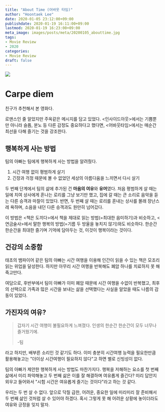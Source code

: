 ```yaml
---
title: "About Time (어바웃 타임)"
author: "Hoontaek Lee"
date: 2020-01-05 23:12:00+09:00
publishdate: 2020-01-19 16:11:00+09:00
lastmod: 2020-01-19 16:23:00+09:00
meta_image: images/posts/meta/20200105_abouttime.jpg
tags:
- Movie Review
- 2020
categories:
- Movie Review
draft: false
---
```


![](https://movie-phinf.pstatic.net/20130828_195/1377677053775aFJQA_JPEG/movie_image.jpg?type=m665_443_2)

# Carpe diem

친구가 추천해서 본 영화다.

로맨스인 줄 알았지만 주옥같은 메시지를 담고 있었다. <인사이드아웃>에서는 기쁨뿐만 아니라 슬픔, 분노 등 다른 감정도 중요하다고 했다면, <어바웃타임>에서는 매순간 최선을 다해 즐기는 것을 강조한다.

## 행복하게 사는 방법

팀의 아빠는 팀에게 행복하게 사는 방법을 알려줬다.

1. 시간 여행 없이 평범하게 살기
2. 긴장과 걱정 때문에 볼 수 없었던 세상의 아름다움을 느끼면서 다시 살기

두 번째 단계에서 팀의 삶에 추가된 건 **마음의 여유**와 **유머**였다. 처음 평범하게 살 때는 일에 치여 상사에게 혼나는 로리를 그냥 보기만 했고, 집에 갈 때는 큰 소리로 음악을 듣는 다른 승객과 마찰이 있었다. 반면, 두 번째 살 때는 로리를 혼내는 상사를 몰래 장난스레 욕하며, 소음을 내던 다른 승객과도 원만히 넘어갔다.

이 방법은 <책은 도끼다>에서 책을 제대로 읽는 방법(=최대한 음미하기)과 비슷하고, <연금술사>에서 말한 행복의 방법(=기름 두 방울을 놓치지 않기)와도 비슷하다. 한순간 한순간을 최대한 즐기며 기억에 담아두는 것, 이것이 행복이라는 것이다.

## 건강의 소중함
태초의 뱀파이어 같은 팀의 아빠는 시간 여행을 이용해 인간이 읽을 수 있는 책은 모조리 읽는 위업을 달성한다. 하지만 아무리 시간 여행을 반복해도 폐암 하나를 치료하지 못 해 죽고만다.

여담으로, 후반부에서 팀이 아빠가 이미 폐암 때문에 시간 여행을 수없이 반복했고, 최후의 선택으로 가족과 많은 시간을 보내는 삶을 선택했다는 사실을 알았을 때도 나름의 감동이 있었다.

## 가진자의 여유?
> 갑자기 시간 여행이 불필요하게 느껴졌다. 인생의 한순간 한순간이 모두 너무나 즐거웠기에. 
>
> -팀

라고 하지만, 배부른 소리인 것 같기도 하다. 이미 충분히 시간여행 능력을 필요한만큼 활용해놓고는 "더이상 시간여행이 필요하지 않다"고 하면 별로 신빙성이 없다.

팀의 아빠가 제안한 행복하게 사는 방법도 마찬가지다. 행복을 저해하는 요소를 첫 번째 삶에서 미리 파악해놓고 두 번째 삶은 이를 잘 해결하며 여유롭게 즐긴다? 미리 답안지 외우고 들어와서 "시험 시간은 여유롭게 즐기는 것이다"라고 하는 것 같다.

우리는 두 번 살 수 없다. 앞으로 닥칠 급한, 어려운, 중요한 일에 미리미리 잘 준비해서 두 번째 삶인 것처럼 살 수 있어야 하겠다. 혹시 그렇게 못 해 어려운 상황에 놓이더라도 여유와 긍정을 잊지 말자. 